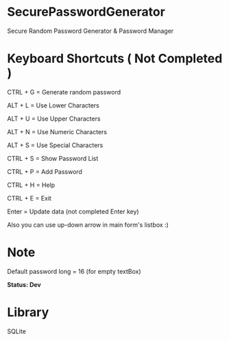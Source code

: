 # SecurePasswordGenerator

Secure Random Password Generator &amp; Password Manager

# Keyboard Shortcuts ( Not Completed )

CTRL + G = Generate random password

ALT + L = Use Lower Characters

ALT + U = Use Upper Characters

ALT + N = Use Numeric Characters

ALT + S = Use Special Characters

CTRL + S = Show Password List

CTRL + P = Add Password

CTRL + H = Help

CTRL + E = Exit

Enter = Update data (not completed Enter key)

Also you can use up-down arrow in main form's listbox :)

# Note

Default password long = 16 (for empty textBox)

**Status: Dev**

# Library

SQLite
